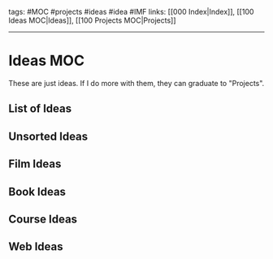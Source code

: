 tags: #MOC #projects #ideas #idea #IMF
links: [[000 Index|Index]], [[100 Ideas MOC|Ideas]], [[100 Projects MOC|Projects]]

---
# Ideas MOC
These are just ideas. If I do more with them, they can graduate to "Projects".

## List of Ideas

## Unsorted Ideas

## Film Ideas 

## Book Ideas

## Course Ideas

## Web Ideas
